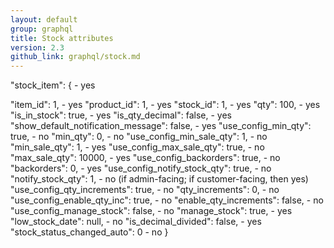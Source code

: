 ```yaml
---
layout: default
group: graphql
title: Stock attributes
version: 2.3
github_link: graphql/stock.md
---
```



"stock_item": { - yes

"item_id": 1, - yes
"product_id": 1, - yes
"stock_id": 1, - yes
"qty": 100, - yes
"is_in_stock": true, - yes
"is_qty_decimal": false, - yes
"show_default_notification_message": false, - yes
"use_config_min_qty": true, - no
"min_qty": 0, - no
"use_config_min_sale_qty": 1, - no
"min_sale_qty": 1, - yes
"use_config_max_sale_qty": true, - no
"max_sale_qty": 10000, - yes
"use_config_backorders": true, - no
"backorders": 0, - yes
"use_config_notify_stock_qty": true, - no
"notify_stock_qty": 1, - no (if admin-facing; if customer-facing, then yes)
"use_config_qty_increments": true, - no
"qty_increments": 0, - no
"use_config_enable_qty_inc": true, - no
"enable_qty_increments": false, - no
"use_config_manage_stock": false, - no
"manage_stock": true, - yes
"low_stock_date": null, - no
"is_decimal_divided": false, - yes
"stock_status_changed_auto": 0 - no
}
